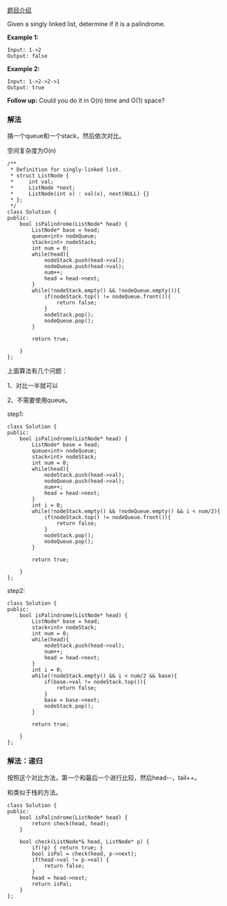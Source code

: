 [题目介绍](https://leetcode.com/problems/palindrome-linked-list/)

Given a singly linked list, determine if it is a palindrome.

**Example 1:**

```
Input: 1->2
Output: false
```

**Example 2:**

```
Input: 1->2->2->1
Output: true
```

**Follow up:**
Could you do it in O(n) time and O(1) space?





### 解法

搞一个queue和一个stack，然后依次对比。

空间复杂度为O(n)

```
/**
 * Definition for singly-linked list.
 * struct ListNode {
 *     int val;
 *     ListNode *next;
 *     ListNode(int x) : val(x), next(NULL) {}
 * };
 */
class Solution {
public:
    bool isPalindrome(ListNode* head) {
        ListNode* base = head;
        queue<int> nodeQueue;
        stack<int> nodeStack;
        int num = 0;
        while(head){
            nodeStack.push(head->val);
            nodeQueue.push(head->val);
            num++;
            head = head->next;
        }
        while(!nodeStack.empty() && !nodeQueue.empty()){
            if(nodeStack.top() != nodeQueue.front()){
                return false;
            }
            nodeStack.pop();
            nodeQueue.pop();
        }
        
        return true;
        
    }
};
```



上面算法有几个问题：

1、对比一半就可以

2、不需要使用queue。

step1:

```
class Solution {
public:
    bool isPalindrome(ListNode* head) {
        ListNode* base = head;
        queue<int> nodeQueue;
        stack<int> nodeStack;
        int num = 0;
        while(head){
            nodeStack.push(head->val);
            nodeQueue.push(head->val);
            num++;
            head = head->next;
        }
        int i = 0;
        while(!nodeStack.empty() && !nodeQueue.empty() && i < num/2){
            if(nodeStack.top() != nodeQueue.front()){
                return false;
            }
            nodeStack.pop();
            nodeQueue.pop();
        }
        
        return true;
        
    }
};
```

step2:

```
class Solution {
public:
    bool isPalindrome(ListNode* head) {
        ListNode* base = head;
        stack<int> nodeStack;
        int num = 0;
        while(head){
            nodeStack.push(head->val);
            num++;
            head = head->next;
        }
        int i = 0;
        while(!nodeStack.empty() && i < num/2 && base){
            if(base->val != nodeStack.top()){
                return false;
            }
            base = base->next;
            nodeStack.pop();
        }
        
        return true;
        
    }
};
```



### 解法：递归

按照这个对比方法，第一个和最后一个进行比较，然后head--，tail++。

和类似于栈的方法。

```
class Solution {
public:
    bool isPalindrome(ListNode* head) {
        return check(head, head);
    }
    
    bool check(ListNode*& head, ListNode* p) {
        if(!p) { return true; }
        bool isPal = check(head, p->next);
        if(head->val != p->val) {
            return false;
        }
        head = head->next;
        return isPal;
    }
};
```

